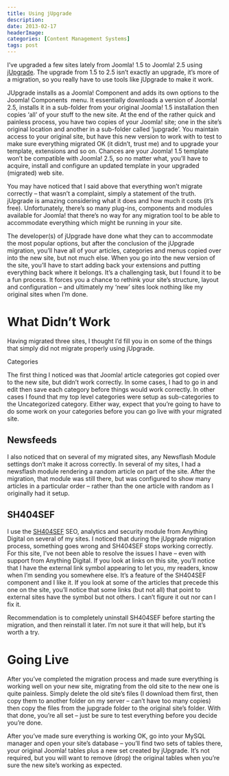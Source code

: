 ```yaml
---
title: Using jUpgrade
description: 
date: 2013-02-17
headerImage: 
categories: [Content Management Systems]
tags: post
---
```


I’ve upgraded a few sites lately from Joomla! 1.5 to Joomla! 2.5 using [jUpgrade](http://extensions.joomla.org/extensions/migration-a-conversion/joomla-migration/11658). The upgrade from 1.5 to 2.5 isn’t exactly an upgrade, it’s more of a migration, so you really have to use tools like jUpgrade to make it work.

JUpgrade installs as a Joomla! Component and adds its own options to the Joomla! Components  menu. It essentially downloads a version of Joomla! 2.5, installs it in a sub-folder from your original Joomla! 1.5 installation then copies ‘all’ of your stuff to the new site. At the end of the rather quick and painless process, you have two copies of your Joomla! site; one in the site’s original location and another in a sub-folder called ‘jupgrade’. You maintain access to your original site, but have this new version to work with to test to make sure everything migrated OK (it didn’t, trust me) and to upgrade your template, extensions and so on. Chances are your Joomla! 1.5 template won’t be compatible with Joomla! 2.5, so no matter what, you’ll have to acquire, install and configure an updated template in your upgraded (migrated) web site.

You may have noticed that I said above that everything won’t migrate correctly – that wasn’t a complaint, simply a statement of the truth. jUpgrade is amazing considering what it does and how much it costs (it’s free). Unfortunately, there’s so many plug-ins, components and modules available for Joomla! that there’s no way for any migration tool to be able to accommodate everything which might be running in your site.

The developer(s) of jUpgrade have done what they can to accommodate the most popular options, but after the conclusion of the jUpgrade migration, you’ll have all of your articles, categories and menus copied over into the new site, but not much else. When you go into the new version of the site, you’ll have to start adding back your extensions and putting everything back where it belongs. It’s a challenging task, but I found it to be a fun process. It forces you a chance to rethink your site’s structure, layout and configuration – and ultimately my ‘new’ sites look nothing like my original sites when I’m done.

What Didn’t Work
================

Having migrated three sites, I thought I’d fill you in on some of the things that simply did not migrate properly using jUpgrade.

Categories

The first thing I noticed was that Joomla! article categories got copied over to the new site, but didn’t work correctly. In some cases, I had to go in and edit then save each category before things would work correctly. In other cases I found that my top level categories were setup as sub-categories to the Uncategorized category. Either way, expect that you’re going to have to do some work on your categories before you can go live with your migrated site.

Newsfeeds
---------

I also noticed that on several of my migrated sites, any Newsflash Module settings don’t make it across correctly. In several of my sites, I had a newsflash module rendering a random article on part of the site. After the migration, that module was still there, but was configured to show many articles in a particular order – rather than the one article with random as I originally had it setup.

SH404SEF
--------

I use the [SH404SEF](http://anything-digital.com/sh404sef/seo-analytics-and-security-for-joomla.html) SEO, analytics and security module from Anything Digital on several of my sites. I noticed that during the jUpgrade migration process, something goes wrong and SH404SEF stops working correctly. For this site, I’ve not been able to resolve the issues I have – even with support from Anything Digital. If you look at links on this site, you’ll notice that I have the external link symbol appearing to let you, my readers, know when I’m sending you somewhere else. It’s a feature of the SH404SEF component and I like it. If you look at some of the articles that precede this one on the site, you’ll notice that some links (but not all) that point to external sites have the symbol but not others. I can’t figure it out nor can I fix it.

Recommendation is to completely uninstall SH404SEF before starting the migration, and then reinstall it later. I’m not sure it that will help, but it’s worth a try.

Going Live
==========

After you’ve completed the migration process and made sure everything is working well on your new site, migrating from the old site to the new one is quite painless. Simply delete the old site’s files (I download them first, then copy them to another folder on my server – can’t have too many copies) then copy the files from the jupgrade folder to the original site’s folder. With that done, you’re all set – just be sure to test everything before you decide you’re done.

After you’ve made sure everything is working OK, go into your MySQL manager and open your site’s database – you’ll find two sets of tables there, your original Joomla! tables plus a new set created by jUpgrade. It’s not required, but you will want to remove (drop) the original tables when you’re sure the new site’s working as expected.
